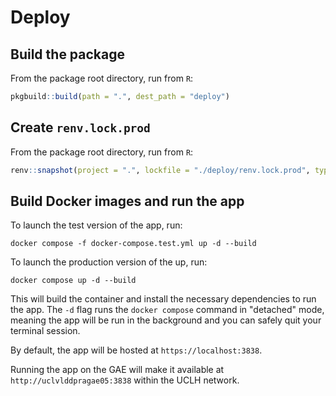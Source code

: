 # Deploy

## Build the package

From the package root directory, run from `R`:

```r
pkgbuild::build(path = ".", dest_path = "deploy")
```

## Create `renv.lock.prod`

From the package root directory, run from `R`:

```r
renv::snapshot(project = ".", lockfile = "./deploy/renv.lock.prod", type = "explicit")
```

## Build Docker images and run the app

To launch the test version of the app, run:

```shell
docker compose -f docker-compose.test.yml up -d --build
```

To launch the production version of the up, run:

```shell
docker compose up -d --build
```

This will build the container and install the necessary dependencies to run the app.
The `-d` flag runs the `docker compose` command in "detached" mode, meaning the app will be run
in the background and you can safely quit your terminal session.

By default, the app will be hosted at `https://localhost:3838`.

Running the app on the GAE will make it available at `http://uclvlddpragae05:3838` within the UCLH
network.
